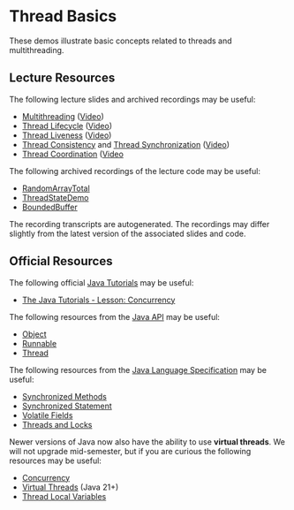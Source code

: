 Thread Basics
=================================================

These demos illustrate basic concepts related to threads and multithreading.

## Lecture Resources ##

The following lecture slides and archived recordings may be useful:

  - [Multithreading](https://docs.google.com/presentation/d/e/2PACX-1vRAIK13AucjkUCqV7X23X65mw_R0m_TTCbkLxPTR2UwNlmART2IkS88tsxUhk_lwfuFEby0TzHNcKJq/pub?start=false&loop=false&delayms=3000) ([Video](https://usfca.hosted.panopto.com/Panopto/Pages/Viewer.aspx?id=fdee778d-e2ac-4553-9b89-af9e0150c84e))
  - [Thread Lifecycle](https://docs.google.com/presentation/d/e/2PACX-1vRGX8jcgM6Uk9EEI9ian35OtakGSD7ba9wuXbRl-9Q1oGDAhB1jgl1Bj4odajIM3QgYWHSEtUDs-GFm/pub?start=false&loop=false&delayms=3000) ([Video](https://usfca.hosted.panopto.com/Panopto/Pages/Viewer.aspx?id=d02ef611-94da-49d4-828f-af9e015148ad))
  - [Thread Liveness](https://docs.google.com/presentation/d/e/2PACX-1vQ2jY-xnKbNM5c9CgATm-GvSmY5fq9MY-LuXXLAQSK93Muwd4ajhSCOhiaCihn8zoibjSdIZJ7yrZe9/pub?start=false&loop=false&delayms=3000) ([Video](https://usfca.hosted.panopto.com/Panopto/Pages/Viewer.aspx?id=8a1cf952-c49b-47db-bada-af9e01510728))
  - [Thread Consistency](https://docs.google.com/presentation/d/e/2PACX-1vQKiEdNM-Uvys2eB-DviZl74962omUp1g8Y51TTo0AOIKi11Hfti6FeOMOKEYWpSmvMi7DsHcXkupcj/pub?start=false&loop=false&delayms=3000) and [Thread Synchronization](https://docs.google.com/presentation/d/e/2PACX-1vQRFhgmF4OSYPvisyIYsQewWhcPbMNxZX2xreQPOMjeA3ShkJuh7aF0rGEUu_wdBwuFA4TTn6TT1vpw/pub?start=false&loop=false&delayms=3000) ([Video](https://usfca.hosted.panopto.com/Panopto/Pages/Viewer.aspx?id=0a7a2c89-0ee7-483f-b2d9-af9e01514f00))
  - [Thread Coordination](https://docs.google.com/presentation/d/e/2PACX-1vTMD7lRdye-5kptn3d68vQYzJq2OQpIKtGLHyPK_sPYRExA5DWv9arIsF0121CP8PO2lV5UkJA-dhlb/pub?start=false&loop=false&delayms=3000) ([Video](https://usfca.hosted.panopto.com/Panopto/Pages/Viewer.aspx?id=78a35d29-3a61-481b-bd8d-afcd01320a04)

The following archived recordings of the lecture code may be useful:

  - [RandomArrayTotal](https://usfca.hosted.panopto.com/Panopto/Pages/Viewer.aspx?id=98da32cb-1183-4ffb-9cd1-af9e01510a56)
  - [ThreadStateDemo](https://usfca.hosted.panopto.com/Panopto/Pages/Viewer.aspx?id=af278e88-03e6-41a7-98d1-af9e01512ca4)
  - [BoundedBuffer](https://usfca.hosted.panopto.com/Panopto/Pages/Viewer.aspx?id=dd19db17-f105-442e-8698-af9e0150d9ba)

The recording transcripts are autogenerated. The recordings may differ slightly from the latest version of the associated slides and code.

## Official Resources ##

The following official [Java Tutorials](http://docs.oracle.com/javase/tutorial/index.html) may be useful:

  - [The Java Tutorials - Lesson: Concurrency](https://docs.oracle.com/javase/tutorial/essential/concurrency/index.html)

The following resources from the [Java API](https://www.cs.usfca.edu/~cs212/javadoc/api/index.html) may be useful:

  - [Object](https://www.cs.usfca.edu/~cs212/javadoc/api/java.base/java/lang/Object.html)
  - [Runnable](https://www.cs.usfca.edu/~cs212/javadoc/api/java.base/java/lang/Runnable.html)
  - [Thread](https://www.cs.usfca.edu/~cs212/javadoc/api/java.base/java/lang/Thread.html)

The following resources from the [Java Language Specification](https://docs.oracle.com/javase/specs/jls/se17/html/index.html) may be useful:

  - [Synchronized Methods](https://docs.oracle.com/javase/specs/jls/se17/html/jls-8.html#jls-8.4.3.6)
  - [Synchronized Statement](https://docs.oracle.com/javase/specs/jls/se17/html/jls-14.html#jls-14.19)
  - [Volatile Fields](https://docs.oracle.com/javase/specs/jls/se17/html/jls-8.html#jls-8.3.1.4)
  - [Threads and Locks](https://docs.oracle.com/javase/specs/jls/se17/html/jls-17.html)

Newer versions of Java now also have the ability to use **virtual threads**. We will not upgrade mid-semester, but if you are curious the following resources may be useful: 

  - [Concurrency](https://docs.oracle.com/en/java/javase/21/core/concurrency.html)
  - [Virtual Threads](https://docs.oracle.com/en/java/javase/21/core/virtual-threads.html) (Java 21+)
  - [Thread Local Variables](https://docs.oracle.com/en/java/javase/21/core/thread-local-variables.html)